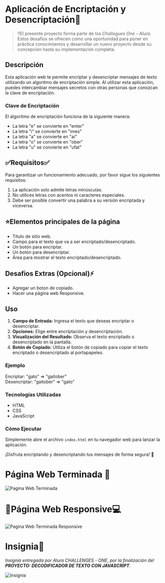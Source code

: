 # Aplicación de Encriptación y Desencriptación🔏​

>‼️El presente proyecto forma parte de los <em>Challegues One - Alura</em>. Estos desafíos se ofrecen como una oportunidad para poner en práctica conocimientos y desarrollar un nuevo proyecto desde su concepción hasta su implementación completa.

## Descripción

<p>Esta aplicación web te permite encriptar y desencriptar mensajes de texto utilizando un algoritmo de encriptación simple. Al utilizar esta aplicación, puedes intercambiar mensajes secretos con otras personas que conozcan la clave de encriptación.</p>

### Clave de Encriptación</h3>

<p>El algoritmo de encriptación funciona de la siguiente manera:</p>

  * La letra "e" se convierte en "enter"
  * La letra "i" se convierte en "imes"
  * La letra "a" se convierte en "ai"
  * La letra "o" se convierte en "ober"
  * La letra "u" se convierte en "ufat"

## ✅Requisitos✅

<p>Para garantizar un funcionamiento adecuado, por favor sigue los siguientes requisitos:</p>

  1. La aplicación solo admite letras minúsculas.
  2. No utilices letras con acentos ni caracteres especiales.
  3. Debe ser posible convertir una palabra a su versión encriptada y viceversa.


## ⭐Elementos principales de la página

  * Título de sitio web.
  * Campo para el texto que va a ser encriptado/desencriptado.
  * Un botón para encriptar.
  * Un botón para desencriptar.
  * Área para mostrar el texto encriptado/desencriptado.

## Desafios Extras (Opcional)⚡

  * Agregar un boton de copiado.
  * Hacer una página web Responsive.

## Uso

  1. <strong>Campo de Entrada:</strong> Ingresa el texto que deseas encriptar o desencriptar.
  2. <strong>Opciones:</strong> Elige entre encriptación y desencriptación.
  3. <strong>Visualización del Resultado:</strong> Observa el texto encriptado o desencriptado en la pantalla.
  4. <strong>Botón de Copiado:</strong> Utiliza el botón de copiado para copiar el texto encriptado o desencriptado al portapapeles.

### Ejemplo

<p>Encriptar: "gato" => "gaitober"<br>
Desencriptar: "gaitober" => "gato"</p>

### Tecnologías Utilizadas

  * HTML
  * CSS
  * JavaScript

### Cómo Ejecutar

<p>Simplemente abre el archivo <code>index.html</code> en tu navegador web para lanzar la aplicación.</p>

<p>¡Disfruta encriptando y desencriptando tus mensajes de forma segura! 🎉</p>

# Página Web Terminada 💯
![Pagina Web Terminada](https://github.com/ValenciaTatiana/Text-Encryption-and-Decryption/assets/157426277/5b5a243b-086a-4354-9ce1-742e8e4244f2)

# 📲Página Web Responsive💻
![Pagina Web Terminada Responsive](https://github.com/ValenciaTatiana/Text-Encryption-and-Decryption/assets/157426277/1ed2d289-57c7-49ea-ac19-350404b9c7ba)

# Insignia🏅
_Insignia entregada por Alura CHALLENGES - ONE, por la finalización del **PROYECTO: DECODIFICADOR DE TEXTO CON JAVASCRIPT**._

![Insignia](https://github.com/ValenciaTatiana/Text-Encryption-and-Decryption/assets/157426277/95c68e4e-e372-4a17-b28c-3579a982bfbb)
